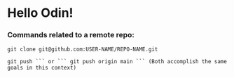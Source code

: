 # Hello Odin!

### Commands related to a remote repo:
```
git clone git@github.com:USER-NAME/REPO-NAME.git
```

```
git push ``` or ``` git push origin main ``` (Both accomplish the same goals in this context)